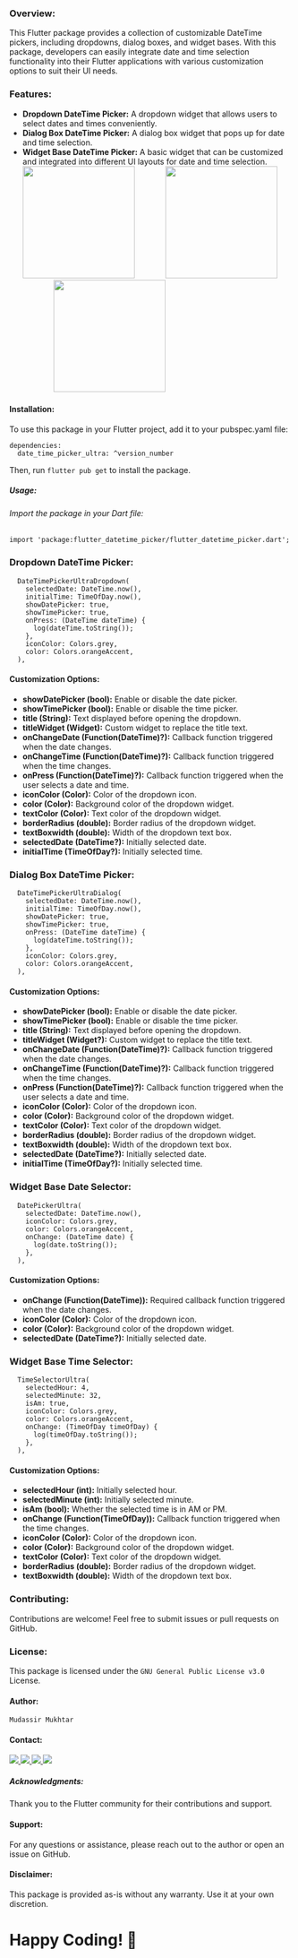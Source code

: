 

### Overview:
This Flutter package provides a collection of customizable DateTime pickers, including dropdowns, dialog boxes, and widget bases. With this package, developers can easily integrate date and time selection functionality into their Flutter applications with various customization options to suit their UI needs.

### Features:

- **Dropdown DateTime Picker:** A dropdown widget that allows users to select dates and times conveniently.
- **Dialog Box DateTime Picker:** A dialog box widget that pops up for date and time selection.
- **Widget Base DateTime Picker:** A basic widget that can be customized and integrated into different UI layouts for date and time selection.
<img src="https://raw.githubusercontent.com/TechProgression/DateTimePikerUltra/main/assest/dropdown_datetime_picker.gif" width="200" />&nbsp;&nbsp;&nbsp;&nbsp;&nbsp;&nbsp;&nbsp;&nbsp;&nbsp;&nbsp;&nbsp;&nbsp;&nbsp;&nbsp;<img src="https://raw.githubusercontent.com/TechProgression/DateTimePikerUltra/main/assest/dialogbox_datetime_picker.gif" width="200" />&nbsp;&nbsp;&nbsp;&nbsp;&nbsp;&nbsp;&nbsp;&nbsp;&nbsp;&nbsp;&nbsp;&nbsp;&nbsp;&nbsp;<img src="https://raw.githubusercontent.com/TechProgression/DateTimePikerUltra/main/assest/datetime_selector_widgets.gif" width="200" />

#### Installation:
To use this package in your Flutter project, add it to your pubspec.yaml file:

    dependencies:
      date_time_picker_ultra: ^version_number
Then, run `flutter pub get` to install the package.

##### Usage:
###### Import the package in your Dart file:

    import 'package:flutter_datetime_picker/flutter_datetime_picker.dart';

### Dropdown DateTime Picker:
      DateTimePickerUltraDropdown(
        selectedDate: DateTime.now(),
        initialTime: TimeOfDay.now(),
        showDatePicker: true,
        showTimePicker: true,
        onPress: (DateTime dateTime) {
          log(dateTime.toString());
        },
        iconColor: Colors.grey,
        color: Colors.orangeAccent,
      ),
#### Customization Options:
- **showDatePicker (bool):** Enable or disable the date picker.
- **showTimePicker (bool):** Enable or disable the time picker.
- **title (String):** Text displayed before opening the dropdown.
- **titleWidget (Widget):** Custom widget to replace the title text.
- **onChangeDate (Function(DateTime)?):** Callback function triggered when the date changes.
- **onChangeTime (Function(DateTime)?):** Callback function triggered when the time changes.
- **onPress (Function(DateTime)?):** Callback function triggered when the user selects a date and time.
- **iconColor (Color):** Color of the dropdown icon.
- **color (Color):** Background color of the dropdown widget.
- **textColor (Color):** Text color of the dropdown widget.
- **borderRadius (double):** Border radius of the dropdown widget.
- **textBoxwidth (double):** Width of the dropdown text box.
- **selectedDate (DateTime?):** Initially selected date.
- **initialTime (TimeOfDay?):** Initially selected time.



### Dialog Box DateTime Picker:
      DateTimePickerUltraDialog(
        selectedDate: DateTime.now(),
        initialTime: TimeOfDay.now(),
        showDatePicker: true,
        showTimePicker: true,
        onPress: (DateTime dateTime) {
          log(dateTime.toString());
        },
        iconColor: Colors.grey,
        color: Colors.orangeAccent,
      ),
#### Customization Options:
- **showDatePicker (bool):** Enable or disable the date picker.
- **showTimePicker (bool):** Enable or disable the time picker.
- **title (String):** Text displayed before opening the dropdown.
- **titleWidget (Widget?):** Custom widget to replace the title text.
- **onChangeDate (Function(DateTime)?):** Callback function triggered when the date changes.
- **onChangeTime (Function(DateTime)?):** Callback function triggered when the time changes.
- **onPress (Function(DateTime)?):** Callback function triggered when the user selects a date and time.
- **iconColor (Color):** Color of the dropdown icon.
- **color (Color):** Background color of the dropdown widget.
- **textColor (Color):** Text color of the dropdown widget.
- **borderRadius (double):** Border radius of the dropdown widget.
- **textBoxwidth (double):** Width of the dropdown text box.
- **selectedDate (DateTime?):** Initially selected date.
- **initialTime (TimeOfDay?):** Initially selected time.

### Widget Base Date Selector:
      DatePickerUltra(
        selectedDate: DateTime.now(),
        iconColor: Colors.grey,
        color: Colors.orangeAccent,
        onChange: (DateTime date) {
          log(date.toString());
        },
      ),
#### Customization Options:
- **onChange (Function(DateTime)):** Required callback function triggered when the date changes.
- **iconColor (Color):** Color of the dropdown icon.
- **color (Color):** Background color of the dropdown widget.
- **selectedDate (DateTime?):** Initially selected date.

### Widget Base Time Selector:
      TimeSelectorUltra(
        selectedHour: 4,
        selectedMinute: 32,
        isAm: true,
        iconColor: Colors.grey,
        color: Colors.orangeAccent,
        onChange: (TimeOfDay timeOfDay) {
          log(timeOfDay.toString());
        },
      ),
#### Customization Options:
- **selectedHour (int):** Initially selected hour.
- **selectedMinute (int):** Initially selected minute.
- **isAm (bool):** Whether the selected time is in AM or PM.
- **onChange (Function(TimeOfDay)):** Callback function triggered when the time changes.
- **iconColor (Color):** Color of the dropdown icon.
- **color (Color):** Background color of the dropdown widget.
- **textColor (Color):** Text color of the dropdown widget.
- **borderRadius (double):** Border radius of the dropdown widget.
- **textBoxwidth (double):** Width of the dropdown text box.

### Contributing:
Contributions are welcome! Feel free to submit issues or pull requests on GitHub.

### License:
This package is licensed under the `GNU General Public License v3.0` License.

#### Author:
`Mudassir Mukhtar`

#### Contact:
 <a href="https://www.linkedin.com/in/mudassir-mukhtar-17aa89196/" target="_blank" rel="noopener noreferrer">
   <img src="https://img.shields.io/badge/LinkedIn-Profile-blue?logo=linkedin&logoColor=white&color=blue" />
 </a>
 <a href="mailto:mudassirmukhtar4@gmail.com" target="_blank" rel="noopener noreferrer">
   <img src="https://img.shields.io/badge/Gmail-Address-red?logo=gmail&logoColor=white&color=blue" />
 </a>
 <a href="https://wa.me/+923454335400" target="_blank" rel="noopener noreferrer">
   <img src="https://img.shields.io/badge/Whatsapp-Number-blue?logo=whatsapp&logoColor=white&color=blue" />
 </a>
  <a href="https://www.facebook.com/lovely06mian" target="_blank" rel="noopener noreferrer">
   <img src="https://img.shields.io/badge/Facebook-Profile-blue?logo=facebook&logoColor=white&color=blue" />
 </a>

##### Acknowledgments:
Thank you to the Flutter community for their contributions and support.

#### Support:
For any questions or assistance, please reach out to the author or open an issue on GitHub.

#### Disclaimer:
This package is provided as-is without any warranty. Use it at your own discretion.

# Happy Coding! 🚀

